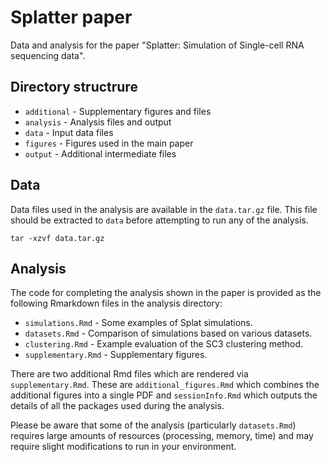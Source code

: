 Splatter paper
==============

Data and analysis for the paper "Splatter: Simulation of Single-cell RNA
sequencing data".

Directory structrure
--------------------

* `additional` - Supplementary figures and files
* `analysis` - Analysis files and output
* `data` - Input data files
* `figures` - Figures used in the main paper
* `output` - Additional intermediate files

Data
----

Data files used in the analysis are available in the `data.tar.gz` file. This
file should be extracted to `data` before attempting to run any of the analysis.

```{bash}
tar -xzvf data.tar.gz
```

Analysis
--------

The code for completing the analysis shown in the paper is provided as the
following Rmarkdown files in the analysis directory:

* `simulations.Rmd` - Some examples of Splat simulations.
* `datasets.Rmd` - Comparison of simulations based on various datasets.
* `clustering.Rmd` - Example evaluation of the SC3 clustering method.
* `supplementary.Rmd` - Supplementary figures.

There are two additional Rmd files which are rendered via `supplementary.Rmd`.
These are `additional_figures.Rmd` which combines the additional figures into a
single PDF and `sessionInfo.Rmd` which outputs the details of all the packages
used during the analysis.

Please be aware that some of the analysis (particularly `datasets.Rmd`) requires
large amounts of resources (processing, memory, time) and may require slight
modifications to run in your environment.


